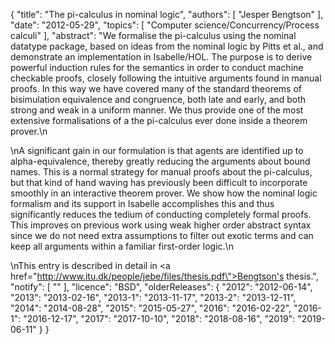 {
    "title": "The pi-calculus in nominal logic",
    "authors": [
        "Jesper Bengtson"
    ],
    "date": "2012-05-29",
    "topics": [
        "Computer science/Concurrency/Process calculi"
    ],
    "abstract": "We formalise the pi-calculus using the nominal datatype package, based on ideas from the nominal logic by Pitts et al., and demonstrate an implementation in Isabelle/HOL. The purpose is to derive powerful induction rules for the semantics in order to conduct machine checkable proofs, closely following the intuitive arguments found in manual proofs. In this way we have covered many of the standard theorems of bisimulation equivalence and congruence, both late and early, and both strong and weak in a uniform manner. We thus provide one of the most extensive formalisations of a the pi-calculus ever done inside a theorem prover.\n<p>\nA significant gain in our formulation is that agents are identified up to alpha-equivalence, thereby greatly reducing the arguments about bound names. This is a normal strategy for manual proofs about the pi-calculus, but that kind of hand waving has previously been difficult to incorporate smoothly in an interactive theorem prover. We show how the nominal logic formalism and its support in Isabelle accomplishes this and thus significantly reduces the tedium of conducting completely formal proofs. This improves on previous work using weak higher order abstract syntax since we do not need extra assumptions to filter out exotic terms and can keep all arguments within a familiar first-order logic.\n<p>\nThis entry is described in detail in <a href=\"http://www.itu.dk/people/jebe/files/thesis.pdf\">Bengtson's thesis</a>.",
    "notify": [
        ""
    ],
    "licence": "BSD",
    "olderReleases": {
        "2012": "2012-06-14",
        "2013": "2013-02-16",
        "2013-1": "2013-11-17",
        "2013-2": "2013-12-11",
        "2014": "2014-08-28",
        "2015": "2015-05-27",
        "2016": "2016-02-22",
        "2016-1": "2016-12-17",
        "2017": "2017-10-10",
        "2018": "2018-08-16",
        "2019": "2019-06-11"
    }
}